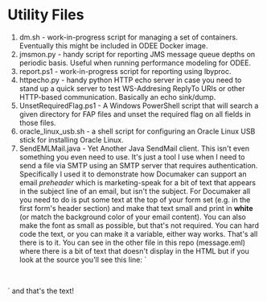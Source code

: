 # Utility Files
1. dm.sh - work-in-progress script for managing a set of containers. Eventually this might be included in ODEE Docker image.
1. jmsmon.py - handy script for reporting JMS message queue depths on periodic basis. Useful when running performance modeling for ODEE.
1. report.ps1 - work-in-progress script for reporting using lbyproc.
1. httpecho.py - handy python HTTP echo server in case you need to stand up a quick server to test WS-Addresing ReplyTo URIs or other HTTP-based communication. Basically an echo sink/dump.
1. UnsetRequiredFlag.ps1 - A Windows PowerShell script that will search a given directory for FAP files and unset the required flag on all fields in those files.
1. oracle_linux_usb.sh - a shell script for configuring an Oracle Linux USB stick for installing Oracle Linux.
1. SendEMLMail.java - Yet Another Java SendMail client. This isn't even something you even need to use. It's just a tool I use when I need to send a file via SMTP using an SMTP server that requires authentication. Specifically I used it to demonstrate how Documaker can support an email _preheader_ which is marketing-speak for a bit of text that appears in the subject line of an email, but isn't the subject. For Documaker all you need to do is put some text at the top of your form set (e.g. in the first form's header section) and make that text small and print in __white__ (or match the background color of your email content). You can also make the font as small as possible, but that's not required. You can hard code the text, or you can make it a variable, either way works. That's all there is to it. You can see in the other file in this repo (message.eml) where there is a bit of text that doesn't display in the HTML but if you look at the source you'll see this line: `<TD style="PADDING-LEFT: 0.00pt; PADDING-TOP: 0.00pt; PADDING-RIGHT: 0pt; PADDING-BOTTOM: 0pt; WIDTH: 609.72pt; " width="609.75" valign="top">
<P style="TEXT-ALIGN: left" align="left"><SPAN class="TFID32091" style="COLOR: #FFFFFF">Welcome to your policy from Oracle.</SPAN></P>` and that's the text!